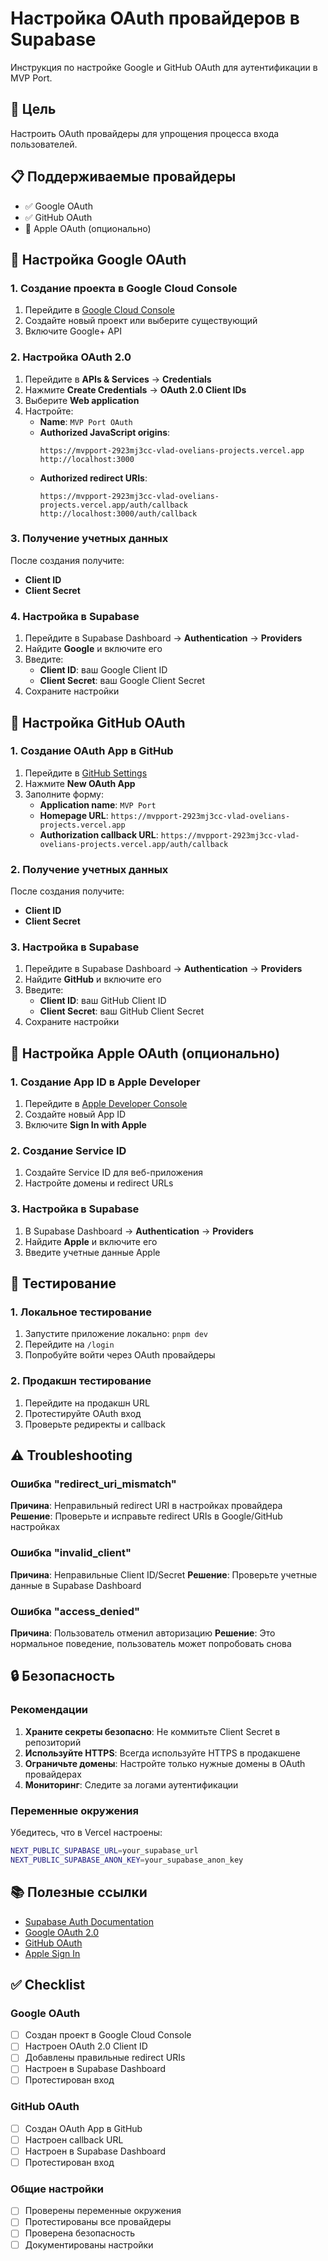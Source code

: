 # Настройка OAuth провайдеров в Supabase

Инструкция по настройке Google и GitHub OAuth для аутентификации в MVP Port.

## 🎯 Цель

Настроить OAuth провайдеры для упрощения процесса входа пользователей.

## 📋 Поддерживаемые провайдеры

- ✅ Google OAuth
- ✅ GitHub OAuth
- 🔄 Apple OAuth (опционально)

## 🔧 Настройка Google OAuth

### 1. Создание проекта в Google Cloud Console

1. Перейдите в [Google Cloud Console](https://console.cloud.google.com/)
2. Создайте новый проект или выберите существующий
3. Включите Google+ API

### 2. Настройка OAuth 2.0

1. Перейдите в **APIs & Services** → **Credentials**
2. Нажмите **Create Credentials** → **OAuth 2.0 Client IDs**
3. Выберите **Web application**
4. Настройте:
   - **Name**: `MVP Port OAuth`
   - **Authorized JavaScript origins**:
     ```
     https://mvpport-2923mj3cc-vlad-ovelians-projects.vercel.app
     http://localhost:3000
     ```
   - **Authorized redirect URIs**:
     ```
     https://mvpport-2923mj3cc-vlad-ovelians-projects.vercel.app/auth/callback
     http://localhost:3000/auth/callback
     ```

### 3. Получение учетных данных

После создания получите:

- **Client ID**
- **Client Secret**

### 4. Настройка в Supabase

1. Перейдите в Supabase Dashboard → **Authentication** → **Providers**
2. Найдите **Google** и включите его
3. Введите:
   - **Client ID**: ваш Google Client ID
   - **Client Secret**: ваш Google Client Secret
4. Сохраните настройки

## 🔧 Настройка GitHub OAuth

### 1. Создание OAuth App в GitHub

1. Перейдите в [GitHub Settings](https://github.com/settings/developers)
2. Нажмите **New OAuth App**
3. Заполните форму:
   - **Application name**: `MVP Port`
   - **Homepage URL**: `https://mvpport-2923mj3cc-vlad-ovelians-projects.vercel.app`
   - **Authorization callback URL**: `https://mvpport-2923mj3cc-vlad-ovelians-projects.vercel.app/auth/callback`

### 2. Получение учетных данных

После создания получите:

- **Client ID**
- **Client Secret**

### 3. Настройка в Supabase

1. Перейдите в Supabase Dashboard → **Authentication** → **Providers**
2. Найдите **GitHub** и включите его
3. Введите:
   - **Client ID**: ваш GitHub Client ID
   - **Client Secret**: ваш GitHub Client Secret
4. Сохраните настройки

## 🔧 Настройка Apple OAuth (опционально)

### 1. Создание App ID в Apple Developer

1. Перейдите в [Apple Developer Console](https://developer.apple.com/)
2. Создайте новый App ID
3. Включите **Sign In with Apple**

### 2. Создание Service ID

1. Создайте Service ID для веб-приложения
2. Настройте домены и redirect URLs

### 3. Настройка в Supabase

1. В Supabase Dashboard → **Authentication** → **Providers**
2. Найдите **Apple** и включите его
3. Введите учетные данные Apple

## 🧪 Тестирование

### 1. Локальное тестирование

1. Запустите приложение локально: `pnpm dev`
2. Перейдите на `/login`
3. Попробуйте войти через OAuth провайдеры

### 2. Продакшн тестирование

1. Перейдите на продакшн URL
2. Протестируйте OAuth вход
3. Проверьте редиректы и callback

## ⚠️ Troubleshooting

### Ошибка "redirect_uri_mismatch"

**Причина**: Неправильный redirect URI в настройках провайдера
**Решение**: Проверьте и исправьте redirect URIs в Google/GitHub настройках

### Ошибка "invalid_client"

**Причина**: Неправильные Client ID/Secret
**Решение**: Проверьте учетные данные в Supabase Dashboard

### Ошибка "access_denied"

**Причина**: Пользователь отменил авторизацию
**Решение**: Это нормальное поведение, пользователь может попробовать снова

## 🔒 Безопасность

### Рекомендации

1. **Храните секреты безопасно**: Не коммитьте Client Secret в репозиторий
2. **Используйте HTTPS**: Всегда используйте HTTPS в продакшене
3. **Ограничьте домены**: Настройте только нужные домены в OAuth провайдерах
4. **Мониторинг**: Следите за логами аутентификации

### Переменные окружения

Убедитесь, что в Vercel настроены:

```bash
NEXT_PUBLIC_SUPABASE_URL=your_supabase_url
NEXT_PUBLIC_SUPABASE_ANON_KEY=your_supabase_anon_key
```

## 📚 Полезные ссылки

- [Supabase Auth Documentation](https://supabase.com/docs/guides/auth)
- [Google OAuth 2.0](https://developers.google.com/identity/protocols/oauth2)
- [GitHub OAuth](https://docs.github.com/en/apps/oauth-apps)
- [Apple Sign In](https://developer.apple.com/sign-in-with-apple/)

## ✅ Checklist

### Google OAuth

- [ ] Создан проект в Google Cloud Console
- [ ] Настроен OAuth 2.0 Client ID
- [ ] Добавлены правильные redirect URIs
- [ ] Настроен в Supabase Dashboard
- [ ] Протестирован вход

### GitHub OAuth

- [ ] Создан OAuth App в GitHub
- [ ] Настроен callback URL
- [ ] Настроен в Supabase Dashboard
- [ ] Протестирован вход

### Общие настройки

- [ ] Проверены переменные окружения
- [ ] Протестированы все провайдеры
- [ ] Проверена безопасность
- [ ] Документированы настройки

